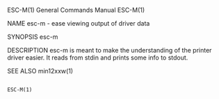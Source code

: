 ESC-M(1)                                                                                                                                        General Commands Manual                                                                                                                                        ESC-M(1)

NAME
       esc-m - ease viewing output of driver data

SYNOPSIS
       esc-m

DESCRIPTION
       esc-m is meant to make the understanding of the printer driver easier.  It reads from stdin and prints some info to stdout.

SEE ALSO
       min12xxw(1)

                                                                                                                                                                                                                                                                                                               ESC-M(1)
